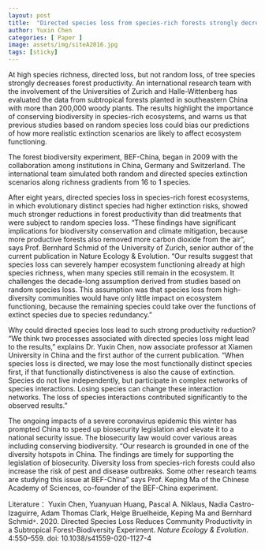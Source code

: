 ```yaml
---
layout: post
title:  "Directed species loss from species-rich forests strongly decreases productivity"
author: Yuxin Chen
categories: [ Paper ]
image: assets/img/siteA2016.jpg
tags: [sticky]
---
```

At high species richness, directed loss, but not random loss, of tree species strongly decreases forest productivity. An international research team with the involvement of the Universities of Zurich and Halle-Wittenberg has evaluated the data from subtropical forests planted in southeastern China with more than 200,000 woody plants. The results highlight the importance of conserving biodiversity in species-rich ecosystems, and warns us that previous studies based on random species loss could bias our predictions of how more realistic extinction scenarios are likely to affect ecosystem functioning.

The forest biodiversity experiment, BEF-China, began in 2009 with the collaboration among institutions in China, Germany and Switzerland. The international team simulated both random and directed species extinction scenarios along richness gradients from 16 to 1 species.

After eight years, directed species loss in species-rich forest ecosystems, in which evolutionary distinct species had higher extinction risks, showed much stronger reductions in forest productivity than did treatments that were subject to random species loss. “These findings have significant implications for biodiversity conservation and climate mitigation, because more productive forests also removed more carbon dioxide from the air”, says Prof. Bernhard Schmid of the University of Zurich, senior author of the current publication in Nature Ecology & Evolution. “Our results suggest that species loss can severely hamper ecosystem functioning already at high species richness, when many species still remain in the ecosystem. It challenges the decade-long assumption derived from studies based on random species loss. This assumption was that species loss from high-diversity communities would have only little impact on ecosystem functioning, because the remaining species could take over the functions of extinct species due to species redundancy.”

Why could directed species loss lead to such strong productivity reduction? “We think two processes associated with directed species loss might lead to the results,” explains Dr. Yuxin Chen, now associate professor at Xiamen University in China and the first author of the current publication. “When species loss is directed, we may lose the most functionally distinct species first, if that functionally distinctiveness is also the cause of extinction. Species do not live independently, but participate in complex networks of species interactions. Losing species can change these interaction networks. The loss of species interactions contributed significantly to the observed results.”

The ongoing impacts of a severe coronavirus epidemic this winter has prompted China to speed up biosecurity legislation and elevate it to a national security issue. The biosecurity law would cover various areas including conserving biodiversity. “Our research is grounded in one of the diversity hotspots in China. The findings are timely for supporting the legislation of biosecurity. Diversity loss from species-rich forests could also increase the risk of pest and disease outbreaks. Some other research teams are studying this issue at BEF-China” says Prof. Keping Ma of the Chinese Academy of Sciences, co-founder of the BEF-China experiment.

Literature：
Yuxin Chen, Yuanyuan Huang, Pascal A. Niklaus, Nadia Castro-Izaguirre, Adam Thomas Clark, Helge Bruelheide, Keping Ma and Bernhard Schmid<code>&ast;</code>. 2020. Directed Species Loss Reduces Community Productivity in a Subtropical Forest-Biodiversity Experiment. *Nature Ecology & Evolution*. 4:550–559. doi: 10.1038/s41559-020-1127-4
